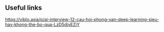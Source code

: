 

## Useful links

https://viblo.asia/p/ai-interview-12-cau-hoi-phong-van-deep-learning-sieu-hay-khong-the-bo-qua-LzD5djvEZjY